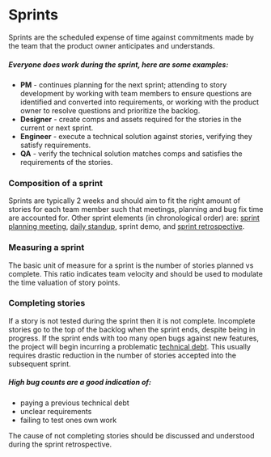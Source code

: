 Sprints
=

Sprints are the scheduled expense of time against commitments made by the team that the product owner anticipates and understands. 

##### Everyone does work during the sprint, here are some examples: 
- **PM** - continues planning for the next sprint; attending to story development by working with team members to ensure questions are identified and converted into requirements, or working with the product owner to resolve questions and prioritize the backlog.
- **Designer** - create comps and assets required for the stories in the current or next sprint. 
- **Engineer** - execute a technical solution against stories, verifying they satisfy requirements. 
- **QA** - verify the technical solution matches comps and satisfies the requirements of the stories.

### Composition of a sprint
Sprints are typically 2 weeks and should aim to fit the right amount of stories for each team member such that meetings, planning and bug fix time are accounted for. Other sprint elements (in chronological order) are: [sprint planning meeting](../pages/sprint_planning.md), [daily standup](../pages/standups.md), sprint demo, and [sprint retrospective](../pages/retrospectives.md).

### Measuring a sprint
The basic unit of measure for a sprint is the number of stories planned vs complete. This ratio indicates team velocity and should be used to modulate the time valuation of story points. 

### Completing stories
If a story is not tested during the sprint then it is not complete. Incomplete stories go to the top of the backlog when the sprint ends, despite being in progress. If the sprint ends with too many open bugs against new features, the project will begin incurring a problematic [technical debt](http://martinfowler.com/bliki/TechnicalDebt.html). This usually requires drastic reduction in the number of stories accepted into the subsequent sprint. 

##### High bug counts are a good indication of:
- paying a previous technical debt
- unclear requirements
- failing to test ones own work

The cause of not completing stories should be discussed and understood during the sprint retrospective. 